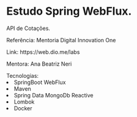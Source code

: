 # Estudo Spring WebFlux.

<p>API de Cotações.</p>

<p>Referência: Mentoria Digital Innovation One</p>
<p>Link: https://web.dio.me/labs</p>
<p>Mentora: Ana Beatriz Neri</p>

<dt>
  Tecnologias:
  <li>SpringBoot WebFlux</li>
  <li>Maven</li>
  <li>Spring Data MongoDb Reactive</li>
  <li>Lombok</li>
  <li>Docker</li>
</dt>
